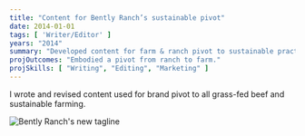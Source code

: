 ```yaml
---
title: "Content for Bently Ranch’s sustainable pivot"
date: 2014-01-01
tags: [ 'Writer/Editor' ]
years: "2014"
summary: "Developed content for farm & ranch pivot to sustainable practices."
projOutcomes: "Embodied a pivot from ranch to farm."
projSkills: [ "Writing", "Editing", "Marketing" ]
---
```


I wrote and revised content used for brand pivot to all grass-fed beef and sustainable farming. 

![Bently Ranch's new tagline](/bently-ranch-sample.jpg)